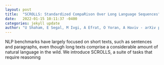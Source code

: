 ```yaml
---
layout: post
title:  "SCROLLS: Standardized CompaRison Over Long Language Sequences"
date:   2022-01-15 10:11:37 -0400
categories: jekyll update
author: "U Shaham, E Segal, M Ivgi, A Efrat, O Yoran, A Haviv - arXiv preprint arXiv , 2022"
---
```

NLP benchmarks have largely focused on short texts, such as sentences and paragraphs, even though long texts comprise a considerable amount of natural language in the wild. We introduce SCROLLS, a suite of tasks that require reasoning